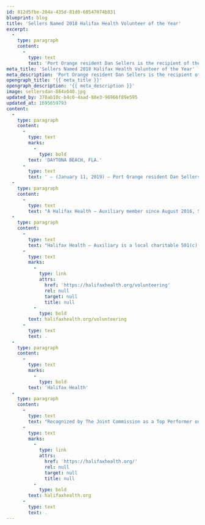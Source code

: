 ```yaml
---
id: 812d5fbe-204a-435d-81d0-60547074b831
blueprint: blog
title: 'Sellers Named 2018 Halifax Health Volunteer of the Year'
excerpt:
  -
    type: paragraph
    content:
      -
        type: text
        text: 'Port Orange resident Dan Sellers is the recipient of the 2018 Joe Petrock Award for Auxiliary Volunteer of the Year.'
meta_title: 'Sellers Named 2018 Halifax Health Volunteer of the Year'
meta_description: 'Port Orange resident Dan Sellers is the recipient of the 2018 Joe Petrock Award for Auxiliary Volunteer of the Year.'
opengraph_title: '{{ meta_title }}'
opengraph_description: '{{ meta_description }}'
image: sellersdan-884x640.jpg
updated_by: 370ab10c-b4c0-4aad-88e3-96966f89e595
updated_at: 1695659793
content:
  -
    type: paragraph
    content:
      -
        type: text
        marks:
          -
            type: bold
        text: 'DAYTONA BEACH, FLA.'
      -
        type: text
        text: ' – (January 11, 2019) – Port Orange resident Dan Sellers is the recipient of the 2018 Joe Petrock Award for Auxiliary Volunteer of the Year.'
  -
    type: paragraph
    content:
      -
        type: text
        text: "A Halifax Health – Auxiliary member since August 2016, Sellers has volunteered more than 1,051 hours as a courtesy cart driver for Halifax Health Medical Center.\_ Sellers was previously the recipient of the Joe Petrock Award for Auxiliary Volunteer of the Month for July 2018."
  -
    type: paragraph
    content:
      -
        type: text
        text: "Halifax Health – Auxiliary is a local charitable 501(c)(3) organization whose mission is to serve the community through partnership with Halifax Health.\_ The Auxiliary has been operating since 1932 and serves over 400 volunteer members contributing more than 80,000 hours annually.\_ Halifax Health – Auxiliary also assists with general fundraising efforts through its gift shop, sponsored sales and partnership with First Uniform – the only in-house healthcare apparel and accessory store in the Daytona Beach area.\_ For information on volunteer opportunities at Halifax Health, call 386.425.4036 or visit "
      -
        type: text
        marks:
          -
            type: link
            attrs:
              href: 'https://halifaxhealth.org/volunteering'
              rel: null
              target: null
              title: null
          -
            type: bold
        text: halifaxhealth.org/volunteering
      -
        type: text
        text: .
  -
    type: paragraph
    content:
      -
        type: text
        marks:
          -
            type: bold
        text: 'Halifax Health'
  -
    type: paragraph
    content:
      -
        type: text
        text: "Recognized by The Joint Commission as a Top Performer on Key Quality Measures, Halifax Health serves Volusia and Flagler counties, providing a continuum of healthcare services through a network of organizations including a tertiary hospital, community hospital, freestanding emergency department, an urgent care, psychiatric services, a cancer treatment center with five outreach locations, the area’s largest hospice, a center for inpatient rehabilitation, outpatient rehabilitation clinics, primary care walk-in clinics, a walk-in clinic specializing in women’s health, a pediatric care community clinic, three children’s medical practices, a home healthcare agency, and an exclusive provider organization.\_ Halifax Health offers the area’s only Level II Trauma Center, Comprehensive Stroke Center, Pediatric Intensive Care Unit, Pediatric Emergency Department, Child and Adolescent Behavioral Services, complete Neurosurgical Services, OB Emergency Department and Level III Neonatal Intensive Care Unit that cares for babies born earlier than 28 weeks.\_ For more information, visit "
      -
        type: text
        marks:
          -
            type: link
            attrs:
              href: 'https://halifaxhealth.org/'
              rel: null
              target: null
              title: null
          -
            type: bold
        text: halifaxhealth.org
      -
        type: text
        text: .
---
```

